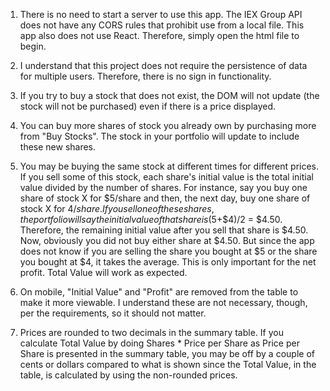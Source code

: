 1. There is no need to start a server to use this app. The IEX Group API does not have any CORS rules that prohibit use from a local file. This app also does not use React. Therefore, simply open the html file to begin.

2. I understand that this project does not require the persistence of data for multiple users. Therefore, there is no sign in functionality. 

3. If you try to buy a stock that does not exist, the DOM will not update (the stock will not be purchased) even if there is a price displayed.

4. You can buy more shares of stock you already own by purchasing more from "Buy Stocks". The stock in your portfolio will update to include these new shares.

5. You may be buying the same stock at different times for different prices. If you sell some of this stock, each share's initial value is the total initial value divided by the number of shares. For instance, say you buy one share of stock X for $5/share and then, the next day, buy one share of stock X for $4/share. If you sell one of these shares, the portfolio will say the initial value of that share is ($5+$4)/2 = $4.50. Therefore, the remaining initial value after you sell that share is $4.50. Now, obviously you did not buy either share at $4.50. But since the app does not know if you are selling the share you bought at $5 or the share you bought at $4, it takes the average. This is only important for the net profit. Total Value will work as expected.

6. On mobile, "Initial Value" and "Profit" are removed from the table to make it more viewable. I understand these are not necessary, though, per the requirements, so it should not matter.

7. Prices are rounded to two decimals in the summary table. If you calculate Total Value by doing Shares * Price per Share as Price per Share is presented in the summary table, you may be off by a couple of cents or dollars compared to what is shown since the Total Value, in the table, is calculated by using the non-rounded prices.
